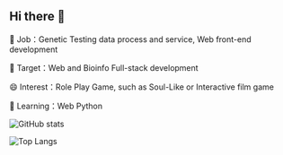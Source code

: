 ## Hi there 👋
🔭 Job：Genetic Testing data process and service, Web front-end development

🌱 Target：Web and Bioinfo Full-stack development

😄 Interest：Role Play Game, such as Soul-Like or Interactive film game

🤔 Learning：Web Python

<!--| Dimension   | Information                                                         |
| ----------- | ------------------------------------------------------------------- |
| 🔭 Job      | Genetic Testing data process and service, Web front-end development |
| 🌱 Target   | Web and Bioinfo Full-stack development                              |
| 😄 Interest | Role Play Game, such as Soul-Like or Interactive film game          |
| ✨ Skill of Back-end    | Python3                                                    |
| ✨ Skill of Front-end   | vue3, Typescript                                           |
| 🤔 Learning | Web Python                                                          |
-->

![GitHub stats](https://github-readme-stats.vercel.app/api?username=Rochsen)

![Top Langs](https://github-readme-stats.vercel.app/api/top-langs/?username=Rochsen&layout=donut)


<!--
**Luosanmu/Luosanmu** is a ✨ _special_ ✨ repository because its `README.md` (this file) appears on your GitHub profile.

Here are some ideas to get you started:

- 🔭 I’m currently working on ...
- 🌱 I’m currently learning ...
- 👯 I’m looking to collaborate on ...
- 🤔 I’m looking for help with ...
- 💬 Ask me about ...
- 📫 How to reach me: ...
- 😄 Pronouns: ...
- ⚡ Fun fact: ...
-->
